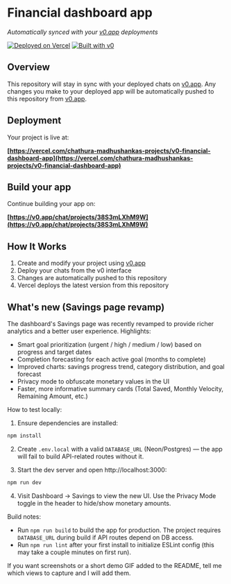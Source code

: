 # Financial dashboard app

_Automatically synced with your [v0.app](https://v0.app) deployments_

[![Deployed on Vercel](https://img.shields.io/badge/Deployed%20on-Vercel-black?style=for-the-badge&logo=vercel)](https://vercel.com/chathura-madhushankas-projects/v0-financial-dashboard-app)
[![Built with v0](https://img.shields.io/badge/Built%20with-v0.app-black?style=for-the-badge)](https://v0.app/chat/projects/38S3mLXhM9W)

## Overview

This repository will stay in sync with your deployed chats on [v0.app](https://v0.app).
Any changes you make to your deployed app will be automatically pushed to this repository from [v0.app](https://v0.app).

## Deployment

Your project is live at:

**[https://vercel.com/chathura-madhushankas-projects/v0-financial-dashboard-app](https://vercel.com/chathura-madhushankas-projects/v0-financial-dashboard-app)**

## Build your app

Continue building your app on:

**[https://v0.app/chat/projects/38S3mLXhM9W](https://v0.app/chat/projects/38S3mLXhM9W)**

## How It Works

1. Create and modify your project using [v0.app](https://v0.app)
2. Deploy your chats from the v0 interface
3. Changes are automatically pushed to this repository
4. Vercel deploys the latest version from this repository

## What's new (Savings page revamp)

The dashboard's Savings page was recently revamped to provide richer analytics and a better user experience. Highlights:

- Smart goal prioritization (urgent / high / medium / low) based on progress and target dates
- Completion forecasting for each active goal (months to complete)
- Improved charts: savings progress trend, category distribution, and goal forecast
- Privacy mode to obfuscate monetary values in the UI
- Faster, more informative summary cards (Total Saved, Monthly Velocity, Remaining Amount, etc.)

How to test locally:

1. Ensure dependencies are installed:

```bash
npm install
```

2. Create `.env.local` with a valid `DATABASE_URL` (Neon/Postgres) — the app will fail to build API-related routes without it.

3. Start the dev server and open http://localhost:3000:

```bash
npm run dev
```

4. Visit Dashboard → Savings to view the new UI. Use the Privacy Mode toggle in the header to hide/show monetary amounts.

Build notes:

- Run `npm run build` to build the app for production. The project requires `DATABASE_URL` during build if API routes depend on DB access.
- Run `npm run lint` after your first install to initialize ESLint config (this may take a couple minutes on first run).

If you want screenshots or a short demo GIF added to the README, tell me which views to capture and I will add them.

